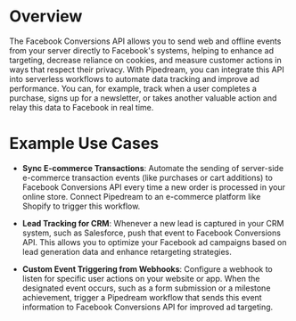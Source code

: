 # Overview

The Facebook Conversions API allows you to send web and offline events from your server directly to Facebook's systems, helping to enhance ad targeting, decrease reliance on cookies, and measure customer actions in ways that respect their privacy. With Pipedream, you can integrate this API into serverless workflows to automate data tracking and improve ad performance. You can, for example, track when a user completes a purchase, signs up for a newsletter, or takes another valuable action and relay this data to Facebook in real time.

# Example Use Cases

- **Sync E-commerce Transactions**: Automate the sending of server-side e-commerce transaction events (like purchases or cart additions) to Facebook Conversions API every time a new order is processed in your online store. Connect Pipedream to an e-commerce platform like Shopify to trigger this workflow.

- **Lead Tracking for CRM**: Whenever a new lead is captured in your CRM system, such as Salesforce, push that event to Facebook Conversions API. This allows you to optimize your Facebook ad campaigns based on lead generation data and enhance retargeting strategies.

- **Custom Event Triggering from Webhooks**: Configure a webhook to listen for specific user actions on your website or app. When the designated event occurs, such as a form submission or a milestone achievement, trigger a Pipedream workflow that sends this event information to Facebook Conversions API for improved ad targeting.
